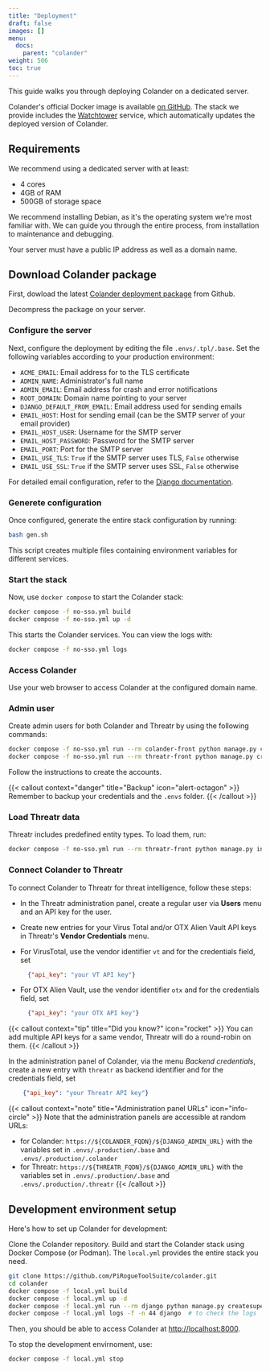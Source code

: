 ```yaml
---
title: "Deployment"
draft: false
images: []
menu:
  docs:
    parent: "colander"
weight: 506
toc: true
---
```


This guide walks you through deploying Colander on a dedicated server.

Colander's official Docker image is available [on GitHub](https://github.com/PiRogueToolSuite/colander/pkgs/container/colander). The stack we provide includes the [Watchtower](https://containrrr.dev/watchtower/) service, which automatically updates the deployed version of Colander.

## Requirements
We recommend using a dedicated server with at least:

* 4 cores
* 4GB of RAM
* 500GB of storage space

We recommend installing Debian, as it's the operating system we're most familiar with. We can guide you through the entire process, from installation to maintenance and debugging. 

Your server must have a public IP address as well as a domain name.

## Download Colander package
First, dowload the latest [Colander deployment package](https://github.com/PiRogueToolSuite/colander/releases/latest) from Github.

Decompress the package on your server.

### Configure the server
Next, configure the deployment by editing the file `.envs/.tpl/.base`. Set the following variables according to your production environment:

* `ACME_EMAIL`: Email address for to the TLS certificate
* `ADMIN_NAME`: Administrator's full name 
* `ADMIN_EMAIL`: Email address for crash and error notifications
* `ROOT_DOMAIN`: Domain name pointing to your server 
* `DJANGO_DEFAULT_FROM_EMAIL`: Email address used for sending emails
* `EMAIL_HOST`: Host for sending email (can be the SMTP server of your email provider)
* `EMAIL_HOST_USER`: Username for the SMTP server
* `EMAIL_HOST_PASSWORD`: Password for the SMTP server 
* `EMAIL_PORT`: Port for the SMTP server 
* `EMAIL_USE_TLS`: `True` if the SMTP server uses TLS, `False` otherwise
* `EMAIL_USE_SSL`: `True` if the SMTP server uses SSL, `False` otherwise

For detailed email configuration, refer to the [Django documentation](https://docs.djangoproject.com/en/4.2/ref/settings/#email-use-tls).

### Generete configuration 

Once configured, generate the entire stack configuration by running:

```bash {title="Generate the configuration"}
bash gen.sh
```

This script creates multiple files containing environment variables for different services.

### Start the stack 

Now, use `docker compose` to start the Colander stack:

```bash {title="Build and start the entire stack"}
docker compose -f no-sso.yml build
docker compose -f no-sso.yml up -d 
```

This starts the Colander services. You can view the logs with: 

```bash {title="Check the logs"}
docker compose -f no-sso.yml logs
```

### Access Colander 

Use your web browser to access Colander at the configured domain name.

### Admin user

Create admin users for both Colander and Threatr by using the following commands: 

```bash {title="Create admin accounts"}
docker compose -f no-sso.yml run --rm colander-front python manage.py createsuperuser
docker compose -f no-sso.yml run --rm threatr-front python manage.py createsuperuser
```

Follow the instructions to create the accounts.

{{< callout context="danger" title="Backup" icon="alert-octagon" >}}
Remember to backup your credentials and the `.envs` folder.
{{< /callout >}}

### Load Threatr data

Threatr includes predefined entity types. To load them, run:

```bash {title="Insert the default data"}
docker compose -f no-sso.yml run --rm threatr-front python manage.py insert_default_data
```

### Connect Colander to Threatr

To connect Colander to Threatr for threat intelligence, follow these steps:
* In the Threatr administration panel, create a regular user via **Users** menu and an API key for the user.

* Create new entries for your Virus Total and/or OTX Alien Vault API keys in Threatr's **Vendor Credentials** menu.

* For VirusTotal, use the vendor identifier `vt` and for the credentials field, set 
    ```json
      {"api_key": "your VT API key"}
    ```
* For OTX Alien Vault, use the vendor identifier `otx` and for the credentials field, set 
    ```json
      {"api_key": "your OTX API key"}
    ```

{{< callout context="tip" title="Did you know?" icon="rocket" >}}
You can add multiple API keys for a same vendor, Threatr will do a round-robin on them.
{{< /callout >}}

In the administration panel of Colander, via the menu *Backend credentials*, create a new entry with `threatr` as backend identifier and for the credentials field, set 
```json
    {"api_key": "your Threatr API key"}
```

{{< callout context="note" title="Administration panel URLs" icon="info-circle" >}}
Note that the administration panels are accessible at random URLs:
* for Colander: `https://${COLANDER_FQDN}/${DJANGO_ADMIN_URL}` with the variables set in  `.envs/.production/.base` and `.envs/.production/.colander`
* for Threatr: `https://${THREATR_FQDN}/${DJANGO_ADMIN_URL}` with the variables set in  `.envs/.production/.base` and `.envs/.production/.threatr`
{{< /callout >}}

## Development environment setup

Here's how to set up Colander for development:

Clone the Colander repository. Build and start the Colander stack using Docker Compose (or Podman). The `local.yml` provides the entire stack you need.

```bash {title="Setup the development environment"}
git clone https://github.com/PiRogueToolSuite/colander.git
cd colander
docker compose -f local.yml build 
docker compose -f local.yml up -d
docker compose -f local.yml run --rm django python manage.py createsuperuser 
docker compose -f local.yml logs -f -n 44 django  # to check the logs
```
Then, you should be able to access Colander at [http://localhost:8000](http://localhost:8000).

To stop the development envirnoment, use:

```bash {title="Stop all services"}
docker compose -f local.yml stop
```
